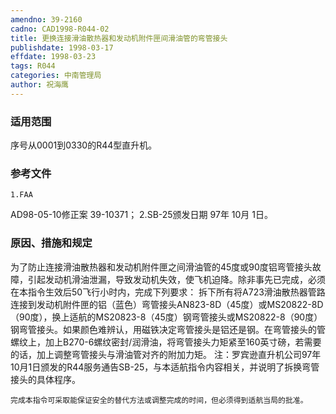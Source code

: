 ```yaml
---
amendno: 39-2160
cadno: CAD1998-R044-02
title: 更换连接滑油散热器和发动机附件匣间滑油管的弯管接头
publishdate: 1998-03-17
effdate: 1998-03-23
tags: R044
categories: 中南管理局
author: 祝海鹰
---
```


### 适用范围 
序号从0001到0330的R44型直升机。

### 参考文件
    1.FAA 
AD98-05-10修正案 39-10371；
    2.SB-25颁发日期 97年 10月 1日。


### 原因、措施和规定 
为了防止连接滑油散热器和发动机附件匣之间滑油管的45度或90度铝弯管接头故障，引起发动机滑油泄漏，导致发动机失效，使飞机迫降。除非事先已完成，必须在本指令生效后50飞行小时内，完成下列要求： 
    拆下所有将A723滑油散热器管路连接到发动机附件匣的铝（蓝色）弯管接头AN823-8D（45度）或MS20822-8D（90度），换上适航的MS20823-8（45度）钢弯管接头或MS20822-8（90度）钢弯管接头。如果颜色难辨认，用磁铁决定弯管接头是铝还是钢。在弯管接头的管螺纹上，加上B270-6螺纹密封/润滑油，将弯管接头力矩紧至160英寸磅，若需要的话，加上调整弯管接头与滑油管对齐的附加力矩。 
    注：罗宾逊直升机公司97年10月1日颁发的R44服务通告SB-25，与本适航指令内容相关，并说明了拆换弯管接头的具体程序。 
  
    完成本指令可采取能保证安全的替代方法或调整完成的时间，但必须得到适航当局的批准。
